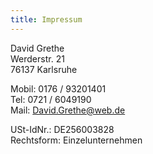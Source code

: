```yaml
---
title: Impressum 
---
```


David Grethe<BR>
Werderstr. 21<BR>
76137 Karlsruhe

Mobil: 0176 / 93201401<BR>
Tel:    0721 / 6049190<BR>
Mail: David.Grethe@web.de
  
USt-IdNr.: DE256003828<BR>
Rechtsform: Einzelunternehmen
